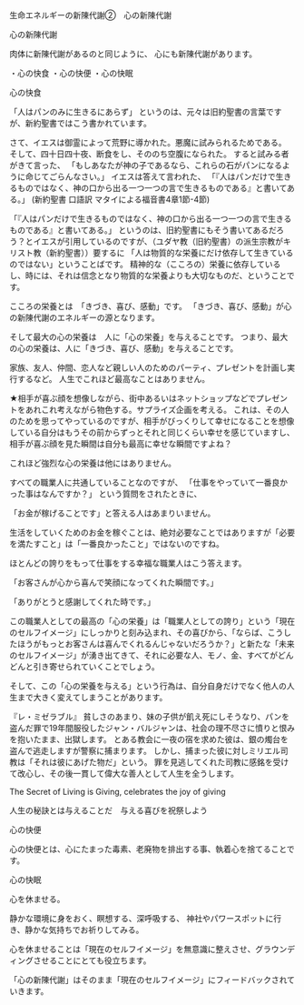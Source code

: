 生命エネルギーの新陳代謝②　心の新陳代謝

心の新陳代謝

肉体に新陳代謝があるのと同じように、
心にも新陳代謝があります。

・心の快食
・心の快便
・心の快眠

心の快食

「人はパンのみに生きるにあらず」
というのは、元々は旧約聖書の言葉ですが、新約聖書ではこう書かれています。

さて、イエスは御霊によって荒野に導かれた。悪魔に試みられるためである。
そして、四十日四十夜、断食をし、そののち空腹になられた。
すると試みる者がきて言った、
「もしあなたが神の子であるなら、これらの石がパンになるように命じてごらんなさい。」
イエスは答えて言われた、
「『人はパンだけで生きるものではなく、神の口から出る一つ一つの言で生きるものである』と書いてある。」
(新約聖書 口語訳 マタイによる福音書4章1節-4節)

「『人はパンだけで生きるものではなく、神の口から出る一つ一つの言で生きるものである』と書いてある。」
というのは、旧約聖書にもそう書いてあるだろう？とイエスが引用しているのですが、（ユダヤ教（旧約聖書）の派生宗教がキリスト教（新約聖書））要するに
「人は物質的な栄養にだけ依存して生きているのではない」ということばです。
精神的な（こころの）栄養に依存しているし、時には、それは信念となり物質的な栄養よりも大切なものだ、ということです。

こころの栄養とは　「きづき、喜び、感動」です。
「きづき、喜び、感動」が心の新陳代謝のエネルギーの源となります。

そして最大の心の栄養は　人に「心の栄養」を与えることです。
つまり、最大の心の栄養は、人に「きづき、喜び、感動」を与えることです。

家族、友人、仲間、恋人など親しい人のためのパーティ、プレゼントを計画し実行するなど。
人生でこれほど最高なことはありません。

★相手が喜ぶ顔を想像しながら、街中あるいはネットショップなどでプレゼントをあれこれ考えながら物色する。サプライズ企画を考える。
これは、その人のためを思ってやっているのですが、相手がびっくりして幸せになることを想像している自分はもうその前からずっとそれと同じくらい幸せを感じていますし、相手が喜ぶ顔を見た瞬間は自分も最高に幸せな瞬間ですよね？

これほど強烈な心の栄養は他にはありません。

すべての職業人に共通していることなのですが、
「仕事をやっていて一番良かった事はなんですか？」
という質問をされたときに、

「お金が稼げることです」と答える人はあまりいません。

生活をしていくためのお金を稼ぐことは、絶対必要なことではありますが「必要を満たすこと」は「一番良かったこと」ではないのですね。

ほとんどの誇りをもって仕事をする幸福な職業人はこう答えます。

「お客さんが心から喜んで笑顔になってくれた瞬間です。」

「ありがとうと感謝してくれた時です。」

この職業人としての最高の「心の栄養」は「職業人としての誇り」という「現在のセルフイメージ」にしっかりと刻み込まれ、その喜びから、「ならば、こうしたほうがもっとお客さんは喜んでくれるんじゃないだろうか？」と新たな「未来のセルフイメージ」が湧き出てきて、それに必要な人、モノ、金、すべてがどんどんと引き寄せられていくことでしょう。

そして、この「心の栄養を与える」という行為は、自分自身だけでなく他人の人生まで大きく変えてしまうことがあります。

『レ・ミゼラブル』
貧しさのあまり、妹の子供が飢え死にしそうなり、パンを盗んだ罪で19年間服役したジャン・バルジャンは、社会の理不尽さに憤りと恨みを抱いたまま、出獄します。
とある教会に一夜の宿を求めた彼は、銀の燭台を盗んで逃走しますが警察に捕まります。
しかし、捕まった彼に対しミリエル司教は「それは彼にあげた物だ」という。
罪を見逃してくれた司教に感銘を受けて改心し、その後一貫して偉大な善人として人生を全うします。

The Secret of Living is Giving, celebrates the joy of giving

人生の秘訣とは与えることだ　与える喜びを祝祭しよう

心の快便

心の快便とは、心にたまった毒素、老廃物を排出する事、執着心を捨てることです。

心の快眠

心を休ませる。

静かな環境に身をおく、瞑想する、深呼吸する、
神社やパワースポットに行き、静かな気持ちでお祈りしてみる。

心を休ませることは「現在のセルフイメージ」を無意識に整えさせ、グラウンディングさせることにとても役立ちます。

「心の新陳代謝」はそのまま「現在のセルフイメージ」にフィードバックされていきます。

